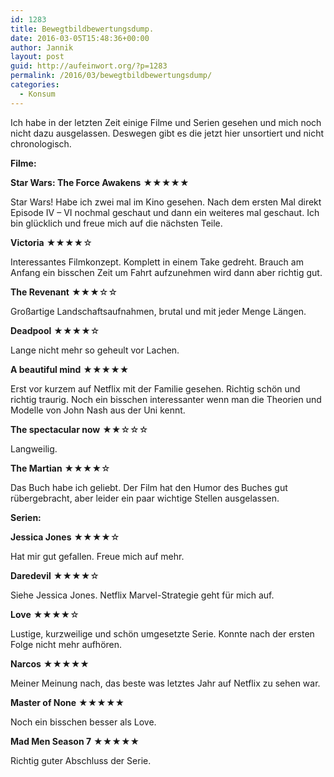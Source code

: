 ```yaml
---
id: 1283
title: Bewegtbildbewertungsdump.
date: 2016-03-05T15:48:36+00:00
author: Jannik
layout: post
guid: http://aufeinwort.org/?p=1283
permalink: /2016/03/bewegtbildbewertungsdump/
categories:
  - Konsum
---
```

<p class="p1">
  <span class="s1">Ich habe in der letzten Zeit einige Filme und Serien gesehen und mich noch nicht dazu ausgelassen. Deswegen gibt es die jetzt hier unsortiert und nicht chronologisch.</span>
</p>

<p class="p2">
  <span class="s1"><b>Filme:</b></span>
</p>

<p class="p1">
  <span class="s1"><b>Star Wars: The Force Awakens</b> ★★★★★</span>
</p>

<p class="p1">
  Star Wars! Habe ich zwei mal im Kino gesehen. Nach dem ersten Mal direkt Episode IV &#8211; VI nochmal geschaut und dann ein weiteres mal geschaut. Ich bin glücklich und freue mich auf die nächsten Teile.
</p>

<p class="p1">
  <span class="s1"><b>Victoria</b> ★★★★☆</span>
</p>

<p class="p1">
  Interessantes Filmkonzept. Komplett in einem Take gedreht. Brauch am Anfang ein bisschen Zeit um Fahrt aufzunehmen wird dann aber richtig gut.
</p>

<p class="p1">
  <span class="s1"><b>The Revenant</b> ★★★☆☆</span>
</p>

<p class="p1">
  Großartige Landschaftsaufnahmen, brutal und mit jeder Menge Längen.
</p>

<p class="p1">
  <span class="s1"><b>Deadpool</b> ★★★★☆</span>
</p>

<p class="p1">
  Lange nicht mehr so geheult vor Lachen.
</p>

<p class="p1">
  <span class="s1"><b>A beautiful mind</b> ★★★★★</span>
</p>

<p class="p1">
  Erst vor kurzem auf Netflix mit der Familie gesehen. Richtig schön und richtig traurig. Noch ein bisschen interessanter wenn man die Theorien und Modelle von John Nash aus der Uni kennt.
</p>

<p class="p1">
  <span class="s1"><b>The spectacular now</b> ★★☆☆☆</span>
</p>

<p class="p1">
  Langweilig.
</p>

<p class="p1">
  <span class="s1"><b>The Martian</b> ★★★★☆</span>
</p>

<p class="p1">
  Das Buch habe ich geliebt. Der Film hat den Humor des Buches gut rübergebracht, aber leider ein paar wichtige Stellen ausgelassen.
</p>

<p class="p2">
  <span class="s1"><b>Serien:</b></span>
</p>

<p class="p1">
  <span class="s1"><b>Jessica Jones</b> ★★★★☆</span>
</p>

<p class="p1">
  Hat mir gut gefallen. Freue mich auf mehr.
</p>

<p class="p1">
  <span class="s1"><b>Daredevil</b> ★★★★☆</span>
</p>

<p class="p1">
  Siehe Jessica Jones. Netflix Marvel-Strategie geht für mich auf.
</p>

<p class="p1">
  <span class="s1"><b>Love</b> ★★★★☆</span>
</p>

<p class="p1">
  Lustige, kurzweilige und schön umgesetzte Serie. Konnte nach der ersten Folge nicht mehr aufhören.
</p>

<p class="p1">
  <span class="s1"><b>Narcos</b> ★★★★★</span>
</p>

<p class="p1">
  Meiner Meinung nach, das beste was letztes Jahr auf Netflix zu sehen war.
</p>

<p class="p1">
  <span class="s1"><b>Master of None</b> ★★★★★</span>
</p>

<p class="p1">
  Noch ein bisschen besser als Love.
</p>

<p class="p1">
  <span class="s1"><b>Mad Men Season 7</b> ★★★★★</span>
</p>

<p class="p1">
  Richtig guter Abschluss der Serie.
</p>